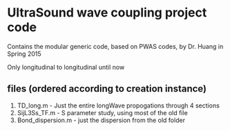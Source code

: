 # UltraSound wave coupling project code 
Contains the modular generic code, based on PWAS codes, by Dr. Huang in Spring 2015 

Only longitudinal to longitudinal until now 

## files (ordered according to creation instance)
1) TD_long.m - Just the entire longWave propogations through 4 sections 
2) SijL3Ss_TF.m - S parameter study, using most of the old file 
3) Bond_dispersion.m - just the dispersion from the old folder 
